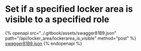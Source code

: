 # Set if a specified locker area is visible to a specified role

{% openapi src="../.gitbook/assets/swagger81B9.json" path="/api/locker_area/lockerarea_is_visible" method="post" %}
[swagger81B9.json](../.gitbook/assets/swagger81B9.json)
{% endopenapi %}

